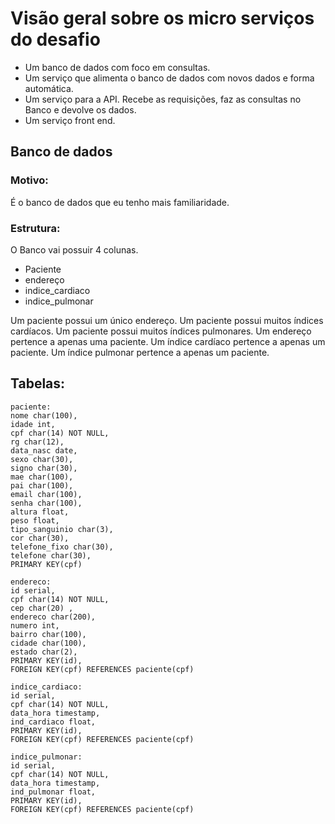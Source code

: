 # Visão geral sobre os micro serviços do desafio

- Um banco de dados com foco em consultas.
- Um serviço que alimenta o banco de dados com novos dados e forma automática. 
- Um serviço para a API. Recebe as requisições, faz as consultas no Banco e devolve os dados.
- Um serviço front end.

## Banco de dados
### Motivo:
 É o banco de dados que eu tenho mais familiaridade.
 
### Estrutura:
O Banco vai possuir 4 colunas.
- Paciente
- endereço
- indice_cardiaco 
- indice_pulmonar

Um paciente possui um único endereço.
Um paciente possui muitos índices cardíacos.
Um paciente possui muitos índices pulmonares.
Um endereço pertence a apenas uma paciente.
Um índice cardíaco pertence a apenas um paciente.
Um índice pulmonar pertence a apenas um paciente.

## Tabelas:
	paciente:
	nome char(100),
	idade int,
	cpf char(14) NOT NULL,
	rg char(12),
	data_nasc date,
	sexo char(30),
	signo char(30),
	mae char(100),
	pai char(100),
	email char(100),
	senha char(100),
	altura float,
	peso float,
	tipo_sanguinio char(3),
	cor char(30),
	telefone_fixo char(30),
	telefone char(30),
	PRIMARY KEY(cpf)
	
	endereco:
	id serial,
	cpf char(14) NOT NULL,
	cep char(20) ,
	endereco char(200),
	numero int,
	bairro char(100),
	cidade char(100),
	estado char(2),
	PRIMARY KEY(id),
	FOREIGN KEY(cpf) REFERENCES paciente(cpf)

	indice_cardiaco:
	id serial,
	cpf char(14) NOT NULL,
	data_hora timestamp,
	ind_cardiaco float,
	PRIMARY KEY(id),
	FOREIGN KEY(cpf) REFERENCES paciente(cpf)

	indice_pulmonar:
	id serial,
	cpf char(14) NOT NULL,
	data_hora timestamp,
	ind_pulmonar float,
	PRIMARY KEY(id),
	FOREIGN KEY(cpf) REFERENCES paciente(cpf)
